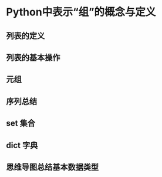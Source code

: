 # Python中表示“组”的概念与定义

## 列表的定义

## 列表的基本操作

## 元组

## 序列总结

## set 集合

## dict 字典

## 思维导图总结基本数据类型









